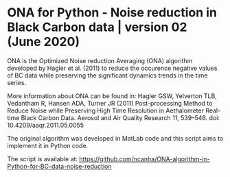 # ONA for Python - Noise reduction in Black Carbon data | version 02 (June 2020)

ONA is the Optimized Noise reduction Averaging (ONA) algorithm developed by Hagler et al. (2011) to reduce the occurence negative values of BC data while preserving the significant dynamics trends in the time series.

More information about ONA can be found in:
Hagler GSW, Yelverton TLB, Vedantham R, Hansen ADA, Turner JR (2011) Post-processing Method to Reduce Noise while Preserving High Time Resolution in Aethalometer Real-time Black Carbon Data. Aerosol and Air Quality Research 11, 539–546. doi: 10.4209/aaqr.2011.05.0055

The original algorithm was developed in MatLab code and this script aims to implement it in Python code.

The script is available at: https://github.com/ncanha/ONA-algorithm-in-Python-for-BC-data-noise-reduction
